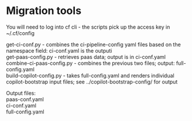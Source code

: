 # Migration tools

You will need to log into cf cli - the scripts pick up the access key in ~/.cf/config


get-ci-conf.py - combines the ci-pipeline-config yaml files based on the namespace field: ci-conf.yaml is the outputi  
get-paas-config.py - retrieves paas data; output is in ci-conf.yaml  
combine-ci-paas-config.py - combines the previous two files; output: full-config.yaml  
build-copilot-config.py - takes full-config.yaml and renders individual copilot-bootstrap input files; see ../copilot-bootstrap-config/ for output  

Output files:  
paas-conf.yaml  
ci-conf.yaml  
full-config.yaml  
